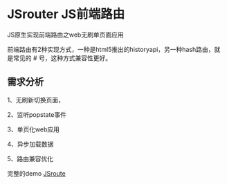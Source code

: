 # JSrouter JS前端路由

JS原生实现前端路由之web无刷单页面应用

前端路由有2种实现方式，一种是html5推出的historyapi，另一种hash路由，就是常见的 # 号，这种方式兼容性更好。

## 需求分析

1、无刷新切换页面，

2、监听popstate事件

3、单页化web应用

4、异步加载数据

5、路由兼容优化

<p>完整的demo
<a href="https://jsrouter.github.io/">JSroute</a>
</p>
<!---用户前进和后退事件
：一般单页面应用为了性能优化，都会把各个页面的文件拆分开，按需加载，所以路由里面要加入异步加载数据的功能。异步加载我们就采用最简单的原生方法，创建script标签，动态引入js。
简单的单页面在github上有完整的demo
spa-routers
--->
